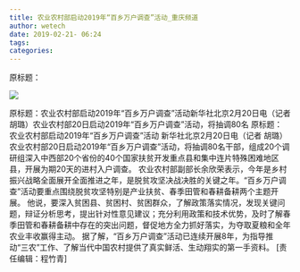 ```yaml
---
title: 农业农村部启动2019年“百乡万户调查”活动_重庆频道
author: wetech
date: 2019-02-21- 06:24
tags: 
categories: 
---
```

原标题：
<!-- more -->
                
<img align="center" border="0" src="http://p2.ifengimg.com/a/2016/0810/204c433878d5cf9size1_w16_h16.png" />
                
            
原标题：农业农村部启动2019年“百乡万户调查”活动新华社北京2月20日电（记者 胡璐）农业农村部20日启动2019年“百乡万户调查”活动，将抽调80名
原标题：
农业农村部启动2019年“百乡万户调查”活动
新华社北京2月20日电（记者 胡璐）农业农村部20日启动2019年“百乡万户调查”活动，将抽调80名干部，组成20个调研组深入中西部20个省份的40个国家扶贫开发重点县和集中连片特殊困难地区县，开展为期20天的进村入户调查。
农业农村部副部长余欣荣表示，今年是乡村振兴战略全面展开全面推进之年，是脱贫攻坚决战决胜的关键之年。“百乡万户调查”活动要重点围绕脱贫攻坚特别是产业扶贫、春季田管和春耕备耕两个主题开展。
他说，要深入贫困县、贫困村、贫困群众，了解政策落实情况，发现关键问题，辩证分析思考，提出针对性意见建议；充分利用政策和技术优势，及时了解春季田管和春耕备耕中存在的突出问题，督促地方全力抓好落实，为夺取夏粮和全年农业丰收赢得主动。
据了解，“百乡万户调查”活动已连续开展8年，为指导推动“三农”工作、了解当代中国农村提供了真实鲜活、生动翔实的第一手资料。
[责任编辑：程竹青]
            
